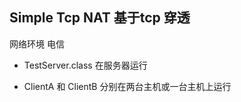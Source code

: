 ﻿## Simple Tcp NAT 基于tcp 穿透 
 
网络环境 电信 

- TestServer.class 在服务器运行

- ClientA 和 ClientB 分别在两台主机或一台主机上运行

    
